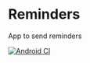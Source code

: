 # Reminders

App to send reminders

[![Android CI](https://github.com/RajivKurien/Reminders/actions/workflows/android.yml/badge.svg)](https://github.com/RajivKurien/Reminders/actions/workflows/android.yml)
